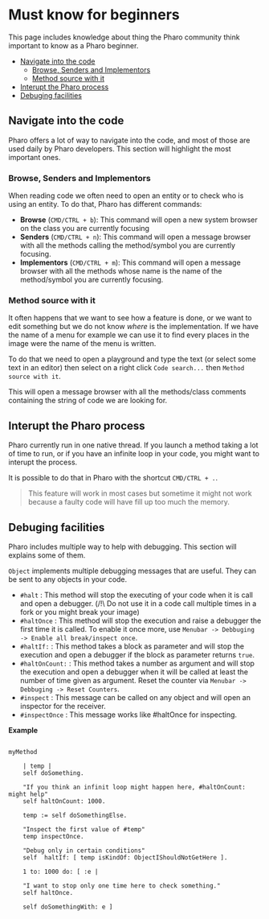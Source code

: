 # Must know for beginners

This page includes knowledge about thing the Pharo community think important to know as a Pharo beginner.


- [Navigate into the code](#navigate-into-the-code)
  * [Browse, Senders and Implementors](#browse-senders-and-implementors)
  * [Method source with it](#method-source-with-it)
- [Interupt the Pharo process](#interupt-the-pharo-process)
- [Debuging facilities](#debuging-facilities)

## Navigate into the code

Pharo offers a lot of way to navigate into the code, and most of those are used daily by Pharo developers. This section will highlight the most important ones.

### Browse, Senders and Implementors

When reading code we often need to open an entity or to check who is using an entity. To do that, Pharo has different commands:
* **Browse** (`CMD/CTRL + b`): This command will open a new system browser on the class you are currently focusing
* **Senders** (`CMD/CTRL + n`): This command will open a message browser with all the methods calling the method/symbol you are currently focusing. 
* **Implementors** (`CMD/CTRL + m`):  This command will open a message browser with all the methods whose name is the name of the method/symbol you are currently focusing. 

### Method source with it

It often happens that we want to see how a feature is done, or we want to edit something but we do not know *where* is the implementation. If we have the name of a menu for example we can use it to find every places in the image were the name of the menu is written. 

To do that we need to open a playground and type the text (or select some text in an editor) then select on a right click `Code search...` then `Method source with it`.

This will open a message browser with all the methods/class comments containing the string of code we are looking for.

## Interupt the Pharo process

Pharo currently run in one native thread. If you launch a method taking a lot of time to run, or if you have an infinite loop in your code, you might want to interupt the process. 

It is possible to do that in Pharo with the shortcut `CMD/CTRL + .`.

> This feature will work in most cases but sometime it might not work because a faulty code will have fill up too much the memory.

## Debuging facilities

Pharo includes multiple way to help with debugging. This section will explains some of them.

`Object` implements multiple debugging messages that are useful. They can be sent to any objects in your code.

- `#halt` : This method will stop the executing of your code when it is call and open a debugger. (/!\ Do not use it in a code call multiple times in a fork or you might break your image)
- `#haltOnce` : This method will stop the execution and raise a debugger the first time it is called. To enable it once more, use `Menubar -> Debbuging -> Enable all break/inspect once`.
- `#haltIf:` : This method takes a block as parameter and will stop the execution and open a debugger if the block as parameter returns `true`.
- `#haltOnCount:` : This method takes a number as argument and will stop the execution and open a debugger when it will be called at least the number of time given as argument. Reset the counter via `Menubar -> Debbuging -> Reset Counters`.
- `#inspect` : This message can be called on any object and will open an inspector for the receiver.
- `#inspectOnce` : This message works like #haltOnce for inspecting.

**Example**

``` Smalltalk

myMethod
	
	| temp |
	self doSomething.

	"If you think an infinit loop might happen here, #haltOnCount: might help"
	self haltOnCount: 1000.

	temp := self doSomethingElse.
	
	"Inspect the first value of #temp"	
	temp inspectOnce.

	"Debug only in certain conditions"
	self  haltIf: [ temp isKindOf: ObjectIShouldNotGetHere ].

	1 to: 1000 do: [ :e | 
	
	"I want to stop only one time here to check something."
	self haltOnce.

	self doSomethingWith: e ]

```

